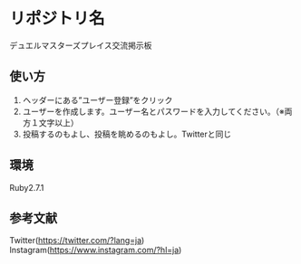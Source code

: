 # リポジトリ名

デュエルマスターズプレイス交流掲示板

## 使い方

1. ヘッダーにある”ユーザー登録”をクリック
2. ユーザーを作成します。ユーザー名とパスワードを入力してください。（※両方１文字以上）
3. 投稿するのもよし、投稿を眺めるのもよし。Twitterと同じ


## 環境

Ruby2.7.1


## 参考文献
Twitter(https://twitter.com/?lang=ja)
Instagram(https://www.instagram.com/?hl=ja)

